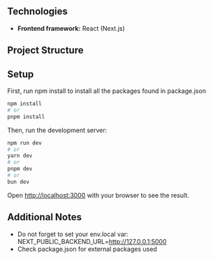 ## Technologies
- **Frontend framework:** React (Next.js)

## Project Structure

## Setup
First, run npm install to install all the packages found in package.json
```bash
npm install
# or
pnpm install
```
Then, run the development server:

```bash
npm run dev
# or
yarn dev
# or
pnpm dev
# or
bun dev
```

Open [http://localhost:3000](http://localhost:3000) with your browser to see the result.

## Additional Notes
- Do not forget to set your env.local var: NEXT_PUBLIC_BACKEND_URL=http://127.0.0.1:5000
- Check package.json for external packages used


